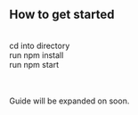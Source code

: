 
## How to get started
<br>
cd into directory<br>
run npm install<br>
run npm start

<br><br>
Guide will be expanded on soon. 
